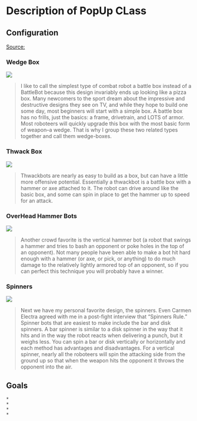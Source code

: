 # Description of PopUp CLass

## Configuration
[Source:](http://www.botmag.com/how-to-pick-the-best-fighting-robot-design/)
### Wedge Box
![](http://www.botmag.com/wp-content/uploads/2007/11/BestRCBots_02-280x173.jpg)

> I like to call the simplest type of combat robot a battle box instead of a BattleBot 
> because this design invariably ends up looking like a pizza box. Many newcomers to 
> the sport dream about the impressive and destructive designs they see on TV, and 
> while they hope to build one some day, most beginners will start with a simple box. 
> A battle box has no frills, just the basics: a frame, drivetrain, and LOTS of armor. 
> Most roboteers will quickly upgrade this box with the most basic form of weapon–a wedge. 
> That is why I group these two related types together and call them wedge-boxes.

### Thwack Box
![](http://www.botmag.com/wp-content/uploads/2007/11/BestRCBots_05.jpg)

> Thwackbots are nearly as easy to build as a box, but can have a little more offensive potential.
> Essentially a thwackbot is a battle box with a hammer or axe attached to it. The robot can drive 
> around like the basic box, and some can spin in place to get the hammer up to speed for an attack.

### OverHead Hammer Bots
![](http://www.botmag.com/wp-content/uploads/2007/11/BestRCBots_06.jpg)

> Another crowd favorite is the vertical hammer bot (a robot that swings a hammer and tries to bash
> an opponent or poke holes in the top of an opponent). Not many people have been able to make a bot
> hit hard enough with a hammer (or axe, or pick, or anything) to do much damage to the relatively 
> lightly armored top of an opponent, so if you can perfect this technique you will probably have a winner.

### Spinners
![](http://www.botmag.com/wp-content/uploads/2007/11/BestRCBots_04.jpg)

> Next we have my personal favorite design, the spinners. Even Carmen Electra agreed with me in a post-fight
> interview that “Spinners Rule.” Spinner bots that are easiest to make include the bar and disk spinners. 
> A bar spinner is similar to a disk spinner in the way that it hits and in the way the robot reacts when 
> delivering a punch, but it weighs less. You can spin a bar or disk vertically or horizontally and each method 
> has advantages and disadvantages. For a vertical spinner, nearly all the roboteers will spin the attacking side 
> from the ground up so that when the weapon hits the opponent it throws the opponent into the air.

## Goals
    *
    *
    *
    *

